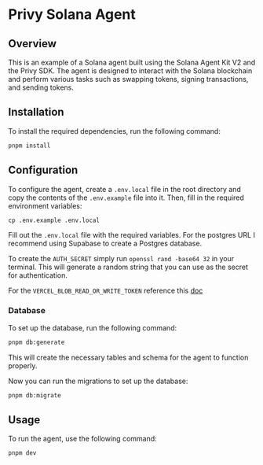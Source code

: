 # Privy Solana Agent

## Overview

This is an example of a Solana agent built using the Solana Agent Kit V2 and the Privy SDK. The agent is designed to interact with the Solana blockchain and perform various tasks such as swapping tokens, signing transactions, and sending tokens.

## Installation

To install the required dependencies, run the following command:

```bash
pnpm install
```

## Configuration

To configure the agent, create a `.env.local` file in the root directory and copy the contents of the `.env.example` file into it. Then, fill in the required environment variables:

```env
cp .env.example .env.local
```

Fill out the `.env.local` file with the required variables. For the postgres URL I recommend using Supabase to create a Postgres database.

To create the `AUTH_SECRET` simply run `openssl rand -base64 32` in your terminal. This will generate a random string that you can use as the secret for authentication.

For the `VERCEL_BLOB_READ_OR_WRITE_TOKEN` reference this [doc](https://vercel.com/docs/storage/vercel-blob)

### Database

To set up the database, run the following command:

```bash
pnpm db:generate
```

This will create the necessary tables and schema for the agent to function properly.

Now you can run the migrations to set up the database:

```bash
pnpm db:migrate
```

## Usage

To run the agent, use the following command:

```bash
pnpm dev
```
